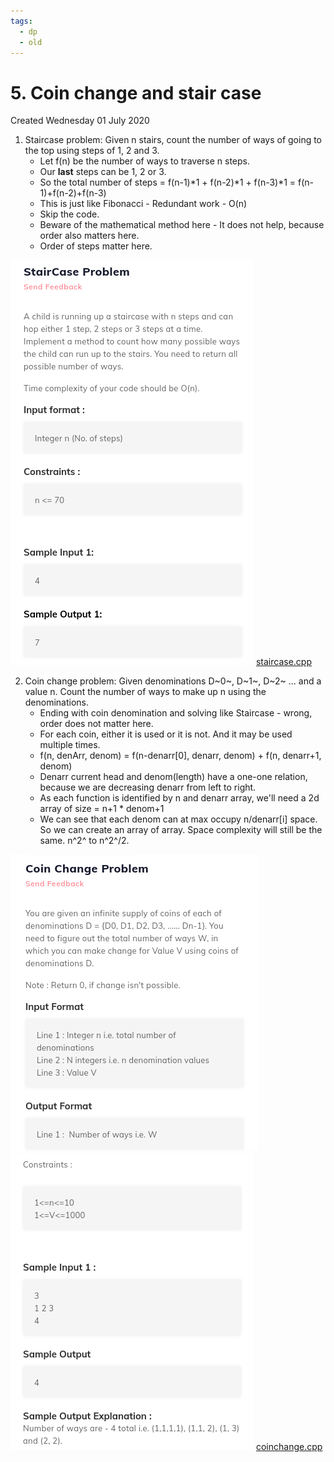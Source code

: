 ```yaml
---
tags:
  - dp
  - old
---
```

# 5. Coin change and stair case
Created Wednesday 01 July 2020

1. Staircase problem: Given n stairs, count the number of ways of going to the top using steps of 1, 2 and 3.
   - Let f(n) be the number of ways to traverse n steps.
   - Our **last** steps can be 1, 2 or 3.
   - So the total number of steps = f(n-1)*1 + f(n-2)*1 + f(n-3)\*1 = f(n-1)+f(n-2)+f(n-3)
   - This is just like Fibonacci - Redundant work - O(n)
   - Skip the code.
   - Beware of the mathematical method here - It does not help, because order also matters here.
   - Order of steps matter here.

![](../../../../../../assets/0_index-image-1-b729fa54.png)
[staircase.cpp](5._Coin_change_and_stair_case/staircase.cpp)

2. Coin change problem: Given denominations D~0~, D~1~, D~2~ ... and a value n. Count the number of ways to make up n using the denominations.
   - Ending with coin denomination and solving like Staircase - wrong, order does not matter here.
   - For each coin, either it is used or it is not. And it may be used multiple times.
   - f(n, denArr, denom) = f(n-denarr[0], denarr, denom) + f(n, denarr+1, denom)
   - Denarr current head and denom(length) have a one-one relation, because we are decreasing denarr from left to right.
   - As each function is identified by n and denarr array, we'll need a 2d array of size = n+1 \* denom+1
   - We can see that each denom can at max occupy n/denarr[i] space. So we can create an array of array. Space complexity will still be the same. n^2^ to n^2^/2.

![](../../../../../../assets/0_index-image-2-b729fa54.png) ![](../../../../../../assets/0_index-image-3-b729fa54.png)
[coinchange.cpp](5._Coin_change_and_stair_case/coinchange.cpp)
